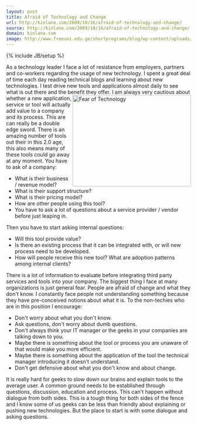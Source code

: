 ```yaml
---
layout: post
title: Afraid of Technology and Change
url: http://kinlane.com/2009/10/16/afraid-of-technology-and-change/
source: http://kinlane.com/2009/10/16/afraid-of-technology-and-change/
domain: kinlane.com
image: http://www.freeuni.edu.ge/shortprograms/blog/wp-content/uploads/2008/12/fear.gif
---
```

{% include JB/setup %}

<p>
     As a technology leader I face a lot of resistance from employers, partners and co-workers regarding the usage of new technology. I spent a great deal of time each day reading technical blogs and learning about new technologies. I test drive new tools and applications almost daily to see what is out there and the benefit they offer. <img class="" title="Fear" src="http://www.freeuni.edu.ge/shortprograms/blog/wp-content/uploads/2008/12/fear.gif" alt="Fear of Technology" width="323" height="248" align="right" /> I am always very cautious about whether a new application, service or tool will actually add value to a company and its process. This are can really be a double edge sword. There is an amazing number of tools out their in this 2.0 age, this also means many of these tools could go away at any moment. You have to ask of a company:
</p>
<ul class="mainlist">
     <li>What is their business / revenue model?
     </li>
     <li>What is their support structure?
     </li>
     <li>What is their pricing model?
     </li>
     <li>How are other people using this tool?
     </li>
     <li>You have to ask a lot of questions about a service provider / vendor before just leaping in.
     </li>
</ul>
<p>
     Then you have to start asking internal questions:
</p>
<ul class="mainlist">
     <li>Will this tool provide value?
     </li>
     <li>Is there an existing process that it can be integrated with, or will new process need to be developed.
     </li>
     <li>How will people receive this new tool? What are adoption patterns among internal clients?
     </li>
</ul>
<p>
     There is a lot of information to evaluate before integrating third party services and tools into your company. The biggest thing I face at many organizations is just general fear. People are afraid of change and what they don't know. I constantly face people not understanding something because they have pre-conceived notions about what it is. To the non-techies who are in this position I encourage:
</p>
<ul class="mainlist">
     <li>Don't worry about what you don't know.
     </li>
     <li>Ask questions, don't worry about dumb questions.
     </li>
     <li>Don't always think your IT manager or the geeks in your companies are talking down to you.
     </li>
     <li>Maybe there is something about the tool or process you are unaware of that would make you more efficient.
     </li>
     <li>Maybe there is something about the application of the tool the technical manager introducing it doesn't understand.
     </li>
     <li>Don't get defensive about what you don't know and about change.
     </li>
</ul>
<p>
     It is really hard for geeks to slow down our brains and explain tools to the average user. A common ground needs to be established through questions, discussion, education and process. This can't happen without dialogue from both sides. This is a tough thing for both sides of the fence and I know some of us geeks can be less than friendly about explaining or pushing new technologies. But the place to start is with some dialogue and asking questions.
</p>